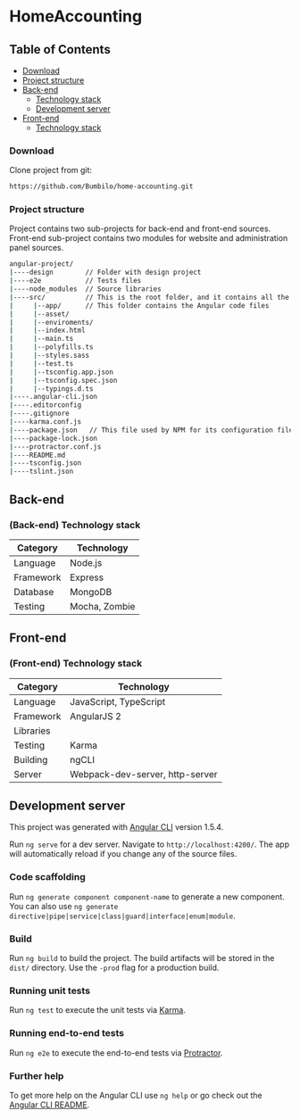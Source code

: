# HomeAccounting


## Table of Contents

* [Download](#download)
* [Project structure](#structure)
* [Back-end](#back-end)
   * [Technology stack](#be-technology-stack)
   * [Development server](#dev-server)
* [Front-end](#font-end)
   * [Technology stack](#be-technology-stack)



### Download 
<a name="download"></a>
Clone project from git:
```sh
https://github.com/Bumbilo/home-accounting.git
```

### Project structure
<a name="structure"></a>
Project contains two sub-projects for back-end and front-end sources. Front-end sub-project contains two modules for website and administration panel sources.
```sh
angular-project/
|----design        // Folder with design project
|----e2e           // Tests files
|----node_modules  // Source libraries
|----src/          // This is the root folder, and it contains all the project files
|     |--app/      // This folder contains the Angular code files
|     |--asset/
|     |--enviroments/
|     |--index.html
|     |--main.ts
|     |--polyfills.ts
|     |--styles.sass
|     |--test.ts
|     |--tsconfig.app.json
|     |--tsconfig.spec.json
|     |--typings.d.ts
|----.angular-cli.json
|----.editorconfig
|----.gitignore
|----karma.conf.js
|----package.json   // This file used by NPM for its configuration file
|----package-lock.json
|----protractor.conf.js
|----README.md
|----tsconfig.json
|----tslint.json
```

## Back-end
<a name="back-end"></a>

### (Back-end) Technology stack
<a name="be-technology-stack"></a>

| Category  | Technology    |
| --------- | ------------- | 
| Language  | Node.js       |
| Framework | Express       |
| Database  | MongoDB       |
| Testing   | Mocha, Zombie |


## Front-end
<a name="front-end"></a>

### (Front-end) Technology stack
<a name="fe-technology-stack"></a>

| Category  | Technology                           |
| --------- | ------------------------------------ |
| Language  | JavaScript, TypeScript               |
| Framework | AngularJS 2                          |
| Libraries |                                	     |
| Testing   | Karma                                |
| Building  | ngCLI                                |
| Server    | Webpack-dev-server, http-server      |

## Development server
<a name="dev-server"></a>
This project was generated with [Angular CLI](https://github.com/angular/angular-cli) version 1.5.4.

Run `ng serve` for a dev server. Navigate to `http://localhost:4200/`. The app will automatically reload if you change any of the source files.


### Code scaffolding

Run `ng generate component component-name` to generate a new component. You can also use `ng generate directive|pipe|service|class|guard|interface|enum|module`.

### Build

Run `ng build` to build the project. The build artifacts will be stored in the `dist/` directory. Use the `-prod` flag for a production build.

### Running unit tests

Run `ng test` to execute the unit tests via [Karma](https://karma-runner.github.io).

### Running end-to-end tests

Run `ng e2e` to execute the end-to-end tests via [Protractor](http://www.protractortest.org/).

### Further help

To get more help on the Angular CLI use `ng help` or go check out the [Angular CLI README](https://github.com/angular/angular-cli/blob/master/README.md).
